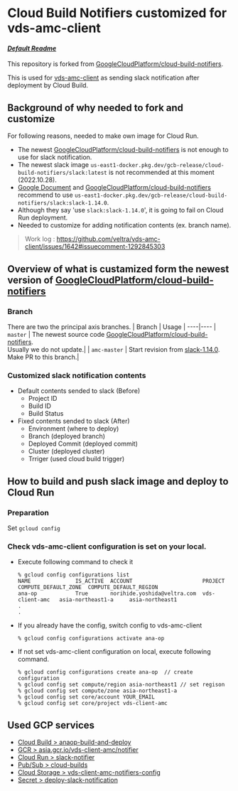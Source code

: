 # Cloud Build Notifiers customized for vds-amc-client

#### **_[Default Readme](./README-2022-10.md)_**

This repository is forked from [GoogleCloudPlatform/cloud-build-notifiers](https://github.com/GoogleCloudPlatform/cloud-build-notifiers).

This is used for [vds-amc-client](https://github.com/veltra/vds-amc-client) as sending slack notification after deployment by Cloud Build.

## Background of why needed to fork and customize
For following reasons, needed to make own image for Cloud Run.

- The newest [GoogleCloudPlatform/cloud-build-notifiers](https://github.com/GoogleCloudPlatform/cloud-build-notifiers) is not enough to use for slack notification.
- The newest slack image `us-east1-docker.pkg.dev/gcb-release/cloud-build-notifiers/slack:latest` is not recommended at this moment (2022.10.28). 
- [Google Document](https://cloud.google.com/build/docs/configuring-notifications/configure-slack#:~:text=Notifier%20%E3%82%92%20Cloud%20Run%20%E3%81%AB%E3%83%87%E3%83%97%E3%83%AD%E3%82%A4%E3%81%97%E3%81%BE%E3%81%99%E3%80%82) and [GoogleCloudPlatform/cloud-build-notifiers](https://github.com/GoogleCloudPlatform/cloud-build-notifiers/tree/master/slack#:~:text=For%20release%201.15%20and%20above%3A) recommend to use `us-east1-docker.pkg.dev/gcb-release/cloud-build-notifiers/slack:slack-1.14.0`.
- Although they say 'use `slack:slack-1.14.0`', it is going to fail on Cloud Run deployment.
- Needed to customize for adding notification contents (ex. branch name).

> Work log : https://github.com/veltra/vds-amc-client/issues/1642#issuecomment-1292845303


## Overview of what is custamized form the newest version of [GoogleCloudPlatform/cloud-build-notifiers](https://github.com/GoogleCloudPlatform/cloud-build-notifiers)
### Branch
There are two the principal axis branches.
| Branch | Usage |
----|---- 
| `master` | The newest source code [GoogleCloudPlatform/cloud-build-notifiers](https://github.com/GoogleCloudPlatform/cloud-build-notifiers).<br> Usually we do not update.|
| `amc-master` | Start revision from [slack-1.14.0](https://github.com/GoogleCloudPlatform/cloud-build-notifiers/commit/ac48f4d42d36ffcb81844c521da7a112a5bdc4ed).<br> Make PR to this branch.|

### Customized slack notification contents
- Default contents sended to slack (Before)
    - Project ID
    - Build ID
    - Build Status
- Fixed contents sended to slack (After)
    - Environment (where to deploy)
    - Branch (deployed branch)
    - Deployed Commit (deployed commit)
    - Cluster (deployed cluster)
    - Trriger (used cloud build trigger)


## How to build and push slack image and deploy to Cloud Run

### Preparation
Set `gcloud config`

### Check vds-amc-client configuration is set on your local.
- Execute following command to check it
  ```
  % gcloud config configurations list
  NAME              IS_ACTIVE  ACCOUNT                      PROJECT          COMPUTE_DEFAULT_ZONE  COMPUTE_DEFAULT_REGION
  ana-op            True       norihide.yoshida@veltra.com  vds-client-amc   asia-northeast1-a     asia-northeast1
  .
  .
  ```

- If you already have the config, switch config to vds-amc-client
  ```
  % gcloud config configurations activate ana-op
  ```

- If not set vds-amc-client configuration on local, execute following command.
  ```
  % gcloud config configurations create ana-op  // create configuration
  % gcloud config set compute/region asia-northeast1 // set regison
  % gcloud config set compute/zone asia-northeast1-a
  % gcloud config set core/account YOUR_EMAIL
  % gcloud config set core/project vds-client-amc
  ```



## Used GCP services
- [Cloud Build > anaop-build-and-deploy](https://console.cloud.google.com/cloud-build/triggers;region=global/edit/e66f2634-c28a-4d10-9e75-162eb4bfc5d1?project=vds-client-amc)
- [GCR > asia.gcr.io/vds-client-amc/notifier](https://console.cloud.google.com/gcr/images/vds-client-amc/asia/notifier?project=vds-client-amc)
- [Cloud Run > slack-notifier](https://console.cloud.google.com/run/detail/asia-northeast1/slack-notifier/metrics?project=vds-client-amc)
- [Pub/Sub > cloud-builds](https://console.cloud.google.com/cloudpubsub/topic/detail/cloud-builds?project=vds-client-amc)
- [Cloud Storage > vds-client-amc-notifiers-config](https://console.cloud.google.com/storage/browser/vds-client-amc-notifiers-config;tab=objects?forceOnBucketsSortingFiltering=false&project=vds-client-amc&prefix=&forceOnObjectsSortingFiltering=false)
- [Secret > deploy-slack-notification](https://console.cloud.google.com/security/secret-manager/secret/deploy-slack-notification/versions?project=vds-client-amc)



